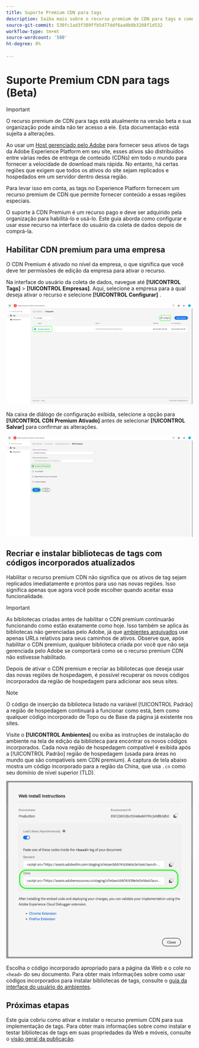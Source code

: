 ```yaml
---
title: Suporte Premium CDN para tags
description: Saiba mais sobre o recurso premium de CDN para tags e como ele pode ser usado para fornecer seu conteúdo em várias regiões geográficas.
source-git-commit: 530fc1ad3f389ffb5d77ddf6aa0b0b3208f1d532
workflow-type: tm+mt
source-wordcount: '580'
ht-degree: 0%

---
```


# Suporte Premium CDN para tags (Beta)

>[!IMPORTANT]
>
>O recurso premium de CDN para tags está atualmente na versão beta e sua organização pode ainda não ter acesso a ele. Esta documentação está sujeita a alterações.

Ao usar um [Host gerenciado pelo Adobe](./hosts/managed-by-adobe-host.md) para fornecer seus ativos de tags da Adobe Experience Platform em seu site, esses ativos são distribuídos entre várias redes de entrega de conteúdo (CDNs) em todo o mundo para fornecer a velocidade de download mais rápida. No entanto, há certas regiões que exigem que todos os ativos do site sejam replicados e hospedados em um servidor dentro dessa região.

Para levar isso em conta, as tags no Experience Platform fornecem um recurso premium de CDN que permite fornecer conteúdo a essas regiões especiais.

O suporte à CDN Premium é um recurso pago e deve ser adquirido pela organização para habilitá-lo e usá-lo. Este guia aborda como configurar e usar esse recurso na interface do usuário da coleta de dados depois de comprá-la.

## Habilitar CDN premium para uma empresa

O CDN Premium é ativado no nível da empresa, o que significa que você deve ter permissões de edição da empresa para ativar o recurso.

Na interface do usuário da coleta de dados, navegue até **[!UICONTROL Tags]** > **[!UICONTROL Empresas]**. Aqui, selecione a empresa para a qual deseja ativar o recurso e selecione **[!UICONTROL Configurar]** .

![Selecione uma empresa para configurar](../../images/ui/publishing/premium-cdn/configure-property.png)

Na caixa de diálogo de configuração exibida, selecione a opção para **[!UICONTROL CDN Premium Ativado]** antes de selecionar **[!UICONTROL Salvar]** para confirmar as alterações.

![Habilite a opção premium CDN](../../images/ui/publishing/premium-cdn/enable-premium-cdn.png)

## Recriar e instalar bibliotecas de tags com códigos incorporados atualizados

Habilitar o recurso premium CDN não significa que os ativos de tag sejam replicados imediatamente e prontos para uso nas novas regiões. Isso significa apenas que agora você pode escolher quando aceitar essa funcionalidade.

>[!IMPORTANT]
>
>As bibliotecas criadas antes de habilitar o CDN premium continuarão funcionando como estão exatamente como hoje. Isso também se aplica às bibliotecas não gerenciadas pelo Adobe, já que [ambientes arquivados](./environments.md#archive) use apenas URLs relativos para seus caminhos de ativos. Observe que, após habilitar o CDN premium, qualquer biblioteca criada por você que não seja gerenciada pelo Adobe se comportará como se o recurso premium CDN não estivesse habilitado.

Depois de ativar o CDN premium e recriar as bibliotecas que deseja usar das novas regiões de hospedagem, é possível recuperar os novos códigos incorporados da região de hospedagem para adicionar aos seus sites.

>[!NOTE]
>
>O código de inserção da biblioteca listado na variável [!UICONTROL Padrão] a região de hospedagem continuará a funcionar como está, bem como qualquer código incorporado de Topo ou de Base da página já existente nos sites.

Visite o **[!UICONTROL Ambientes]** ou exiba as instruções de instalação do ambiente na tela de edição da biblioteca para encontrar os novos códigos incorporados. Cada nova região de hospedagem compatível é exibida após a [!UICONTROL Padrão] região de hospedagem (usada para áreas no mundo que são compatíveis sem CDN premium). A captura de tela abaixo mostra um código incorporado para a região da China, que usa `.cn` como seu domínio de nível superior (TLD).

![Código incorporado para a região da China](../../images/ui/publishing/premium-cdn/embed-codes.png)

Escolha o código incorporado apropriado para a página da Web e o cole no `<head>` do seu documento. Para obter mais informações sobre como usar códigos incorporados para instalar bibliotecas de tags, consulte o [guia da interface do usuário do ambientes](./environments.md#installation).

## Próximas etapas

Este guia cobriu como ativar e instalar o recurso premium CDN para sua implementação de tags. Para obter mais informações sobre como instalar e testar bibliotecas de tags em suas propriedades da Web e móveis, consulte o [visão geral da publicação](./overview.md).
